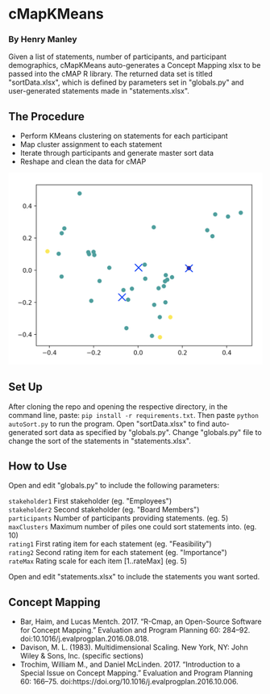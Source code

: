 # cMapKMeans
### By Henry Manley
Given a list of statements, number of participants, and participant demographics, cMapKMeans auto-generates a Concept Mapping xlsx to be passed into the cMAP R
library. The returned data set is titled "sortData.xlsx", which is defined by parameters set in "globals.py" and user-generated statements made in "statements.xlsx".


## The Procedure
<ul>
<li> Perform KMeans clustering on statements for each participant
<li> Map cluster assignment to each statement
<li> Iterate through participants and generate master sort data
<li> Reshape and clean the data for cMAP
</ul>

![Spatial Meaned Clusters of Statements](kmeans.png)

## Set Up
After cloning the repo and opening the respective directory, in the command line, paste: `pip install -r requirements.txt`. Then paste `python autoSort.py` to run the program. Open "sortData.xlsx" to find auto-generated sort data as specified by "globals.py". Change "globals.py" file to change the sort of the statements in "statements.xlsx".

## How to Use
Open and edit "globals.py" to include the following parameters:


`stakeholder1` First stakeholder (eg. "Employees")<br/>
`stakeholder2` Second stakeholder (eg. "Board Members")<br/>
`participants` Number of participants providing statements. (eg. 5)<br/>
`maxClusters` Maximum number of piles one could sort statements into. (eg. 10)<br/>
`rating1` First rating item for each statement (eg. "Feasibility")<br/>
`rating2` Second rating item for each statement (eg. "Importance")<br/>
`rateMax` Rating scale for each item [1..rateMax] (eg. 5)<br/>

Open and edit "statements.xlsx" to include the statements you want sorted.

## Concept Mapping
<ul>
<li> Bar, Haim, and Lucas Mentch. 2017. “R-Cmap‚ an Open-Source Software for Concept Mapping.” Evaluation and Program Planning 60: 284–92. doi:10.1016/j.evalprogplan.2016.08.018.
<li> Davison, M. L. (1983). Multidimensional Scaling. New York, NY: John Wiley & Sons, Inc. (specific sections)
<li> Trochim, William M., and Daniel McLinden. 2017. “Introduction to a Special Issue on Concept Mapping.” Evaluation and Program Planning 60: 166–75. doi:https://doi.org/10.1016/j.evalprogplan.2016.10.006.
</ul>
